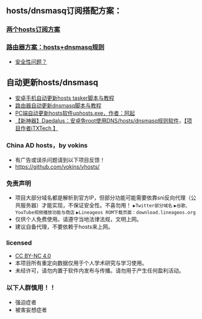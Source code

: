 ## hosts/dnsmasq订阅搭配方案：
### [两个hosts订阅方案](https://github.com/sy618/hosts/blob/master/md/hosts%E8%AE%A2%E9%98%85%E6%96%B9%E6%A1%88.md)
### [路由器方案：hosts+dnsmasq规则](https://github.com/sy618/hosts/tree/master/dnsmasq)
* [安全性问题？](https://github.com/sy618/hosts/tree/master/dnsmasq/%E5%AE%89%E5%85%A8%E9%97%AE%E9%A2%98)

## 自动更新hosts/dnsmasq
* [安卓手机自动更新hosts tasker脚本与教程](https://github.com/sy618/hosts/tree/master/%E5%AE%89%E5%8D%93%E8%87%AA%E5%8A%A8%E6%9B%B4%E6%96%B0hosts)
* [路由器自动更新dnsmasq脚本与教程](https://github.com/sy618/hosts/blob/master/dnsmasq/dnsmasq%E8%AF%B4%E6%98%8E.md)
* [PC端自动更新hosts软件uphosts.exe，作者：阿起](https://raw.githubusercontent.com/vokins/yhosts/master/sxq/uphosts.exe)
* [【新神器】Daedalus：安卓免root使用DNS/hosts/dnsmasq规则软件](https://github.com/iTXTech/Daedalus/releases)，[【项目作者iTXTech 】](https://github.com/iTXTech/Daedalus)

### China AD hosts，by vokins
* 有广告或误杀问题请到以下项目反馈！
* https://github.com/vokins/yhosts/


### 免责声明
* 项目大部分域名都是解析到官方IP，但部分功能可能需要依靠sni反向代理（公共服务器）才能实现，不保证安全性。不喜勿用！
`▶Twitter部分域名`
`▶谷歌、YouTube视频播放功能与商店`
`▶Lineageos ROM下载页面：download.lineageos.org`
* 仅供个人免费使用。请遵守当地法律法规，文明上网。
* 建议自备代理，不要依赖于hosts来上网。
### licensed
* [CC BY-NC 4.0](https://creativecommons.org/licenses/by-nc/4.0/deed.zh)
* 本项目所有重定向数据仅用于个人学术研究与学习使用。
* 未经许可，请勿内置于软件内发布与传播。请勿用于产生任何盈利活动。

### 以下人群慎用！！
* 强迫症者
* 被害妄想症者

